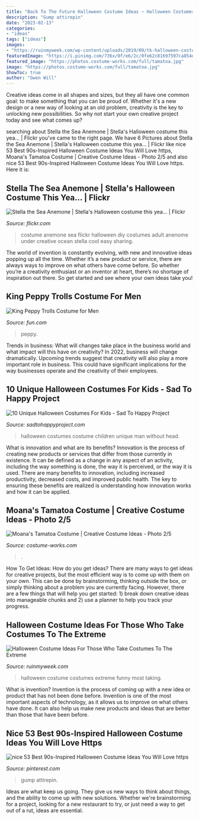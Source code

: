 ```yaml
---
title: "Back To The Future Halloween Costume Ideas ~ Halloween Costumes Costume Children Unique Man Without Head"
description: "Gump attirepin"
date: "2023-02-13"
categories:
- "ideas"
tags: ["ideas"]
images:
- "https://ruinmyweek.com/wp-content/uploads/2019/09/tk-halloween-costume-ideas-for-people-who-like-taking-their-costumes-to-the-extreme-20.jpg"
featuredImage: "https://i.pinimg.com/736x/0f/e6/2c/0fe62c81697597ca854ded9333a917b2.jpg"
featured_image: "https://photos.costume-works.com/full/tamatoa.jpg"
image: "https://photos.costume-works.com/full/tamatoa.jpg"
ShowToc: true
author: "Gwen Will"
---
```



Creative ideas come in all shapes and sizes, but they all have one common goal: to make something that you can be proud of. Whether it's a new design or a new way of looking at an old problem, creativity is the key to unlocking new possibilities. So why not start your own creative project today and see what comes up?

	

		
searching about Stella the Sea Anemone | Stella&#039;s Halloween costume this yea… | Flickr you've came to the right page. We have 6 Pictures about Stella the Sea Anemone | Stella&#039;s Halloween costume this yea… | Flickr like nice 53 Best 90s-Inspired Halloween Costume Ideas You Will Love https, Moana&#039;s Tamatoa Costume | Creative Costume Ideas - Photo 2/5 and also nice 53 Best 90s-Inspired Halloween Costume Ideas You Will Love https. Here it is:
		
    
## Stella The Sea Anemone | Stella&#039;s Halloween Costume This Yea… | Flickr

<img loading=lazy src="http://farm4.staticflickr.com/3001/2989838890_4a9636e9ce_z.jpg" onerror="this.onerror=null;this.src='https://tse1.mm.bing.net/th?id=OIP.MHwF2Qkog0VQyxbiuWY4vAAAAA&amp;pid=15.1';" alt="Stella the Sea Anemone | Stella&#039;s Halloween costume this yea… | Flickr">

_Source: flickr.com_

>costume anemone sea flickr halloween diy costumes adult anenome under creative ocean stella cool easy sharing. 

	

The world of invention is constantly evolving, with new and innovative ideas popping up all the time. Whether it’s a new product or service, there are always ways to improve on what others have come before. So whether you’re a creativity enthusiast or an inventor at heart, there’s no shortage of inspiration out there. So get started and see where your own ideas take you!

    
## King Peppy Trolls Costume For Men

<img loading=lazy src="https://images.fun.com/products/68797/2-1-163938/mens-king-peppy-trolls-costume-alt-2.jpg" onerror="this.onerror=null;this.src='https://tse4.mm.bing.net/th?id=OIP.9S7AniF1oI2vxC--wg-VYAHaKl&amp;pid=15.1';" alt="King Peppy Trolls Costume for Men">

_Source: fun.com_

>peppy. 

	

Trends in business: What will changes take place in the business world and what impact will this have on creativity?
In 2022, business will change dramatically. Upcoming trends suggest that creativity will also play a more important role in business. This could have significant implications for the way businesses operate and the creativity of their employees.

    
## 10 Unique Halloween Costumes For Kids - Sad To Happy Project

<img loading=lazy src="https://sadtohappyproject.com/wp-content/uploads/2014/10/children-halloween-costumes25.jpg" onerror="this.onerror=null;this.src='https://tse3.mm.bing.net/th?id=OIP.kQQ938W2yTOGn4lix1IP6QHaJ8&amp;pid=15.1';" alt="10 Unique Halloween Costumes For Kids - Sad To Happy Project">

_Source: sadtohappyproject.com_

>halloween costumes costume children unique man without head. 

	

What is innovation and what are its benefits?
Innovation is the process of creating new products or services that differ from those currently in existence. It can be defined as a change in any aspect of an activity, including the way something is done, the way it is perceived, or the way it is used. 
There are many benefits to innovation, including increased productivity, decreased costs, and improved public health. The key to ensuring these benefits are realized is understanding how innovation works and how it can be applied.

    
## Moana&#039;s Tamatoa Costume | Creative Costume Ideas - Photo 2/5

<img loading=lazy src="https://photos.costume-works.com/full/tamatoa.jpg" onerror="this.onerror=null;this.src='https://tse4.mm.bing.net/th?id=OIP.EtFWOAUTkJriK0vGqw5vTgHaK5&amp;pid=15.1';" alt="Moana&#039;s Tamatoa Costume | Creative Costume Ideas - Photo 2/5">

_Source: costume-works.com_

>. 

	

How To Get Ideas: How do you get ideas?
There are many ways to get ideas for creative projects, but the most efficient way is to come up with them on your own. This can be done by brainstorming, thinking outside the box, or simply thinking about a problem you are currently facing. However, there are a few things that will help you get started: 1) break down creative ideas into manageable chunks and 2) use a planner to help you track your progress.

    
## Halloween Costume Ideas For Those Who Take Costumes To The Extreme

<img loading=lazy src="https://ruinmyweek.com/wp-content/uploads/2019/09/tk-halloween-costume-ideas-for-people-who-like-taking-their-costumes-to-the-extreme-20.jpg" onerror="this.onerror=null;this.src='https://tse3.mm.bing.net/th?id=OIP._Jt0SCeLFhkxlvya2Inx-QHaNL&amp;pid=15.1';" alt="Halloween Costume Ideas For Those Who Take Costumes To The Extreme">

_Source: ruinmyweek.com_

>halloween costume costumes extreme funny most taking. 

	

What is invention?
Invention is the process of coming up with a new idea or product that has not been done before. Invention is one of the most important aspects of technology, as it allows us to improve on what others have done. It can also help us make new products and ideas that are better than those that have been before.

    
## Nice 53 Best 90s-Inspired Halloween Costume Ideas You Will Love Https

<img loading=lazy src="https://i.pinimg.com/736x/0f/e6/2c/0fe62c81697597ca854ded9333a917b2.jpg" onerror="this.onerror=null;this.src='https://tse2.mm.bing.net/th?id=OIP.HySVCr3r8Dxyw8joWK2ozQHaLH&amp;pid=15.1';" alt="nice 53 Best 90s-Inspired Halloween Costume Ideas You Will Love https">

_Source: pinterest.com_

>gump attirepin. 

	

Ideas are what keep us going. They give us new ways to think about things, and the ability to come up with new solutions. Whether we're brainstorming for a project, looking for a new restaurant to try, or just need a way to get out of a rut, ideas are essential.

